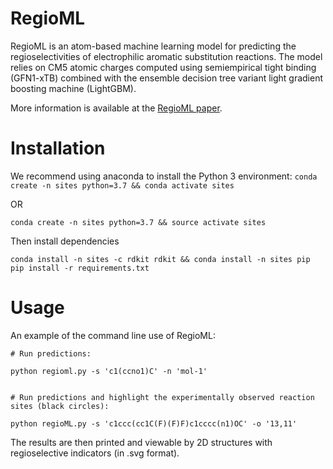 # RegioML
RegioML is an atom-based machine learning model for predicting the regioselectivities of electrophilic aromatic substitution reactions. The model relies on CM5 atomic charges computed using semiempirical tight binding (GFN1-xTB) combined with the ensemble decision tree variant light gradient boosting machine (LightGBM).

More information is available at the [RegioML paper](https://doi.org/).

# Installation

We recommend using anaconda to install the Python 3 environment:
```conda create -n sites python=3.7 && conda activate sites```

OR

```conda create -n sites python=3.7 && source activate sites```

Then install dependencies

```conda install -n sites -c rdkit rdkit && conda install -n sites pip```
```pip install -r requirements.txt```

# Usage

An example of the command line use of RegioML:

    # Run predictions:

    python regioml.py -s 'c1(ccno1)C' -n 'mol-1'


    # Run predictions and highlight the experimentally observed reaction sites (black circles):

    python regioML.py -s 'c1ccc(cc1C(F)(F)F)c1cccc(n1)OC' -o '13,11'

The results are then printed and viewable by 2D structures with regioselective indicators (in .svg format).


